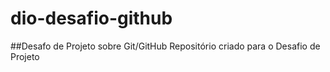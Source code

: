 # dio-desafio-github
##Desafo de Projeto sobre Git/GitHub
Repositório criado para o Desafio de Projeto
